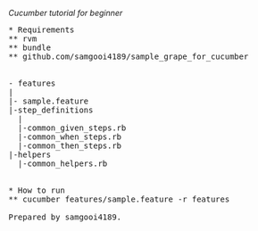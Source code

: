*Cucumber tutorial for beginner*

<pre>
* Requirements
** rvm
** bundle
** github.com/samgooi4189/sample_grape_for_cucumber


- features
|
|- sample.feature
|-step_definitions
  |
  |-common_given_steps.rb
  |-common_when_steps.rb
  |-common_then_steps.rb
|-helpers
  |-common_helpers.rb


* How to run
** cucumber features/sample.feature -r features

Prepared by samgooi4189.
</pre>
